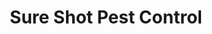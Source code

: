 ---
title: "Sure Shot Pest Control"
url: /mauldin/sure-shot-pest-control/
shop: Schädlingsbekämpfung
---
